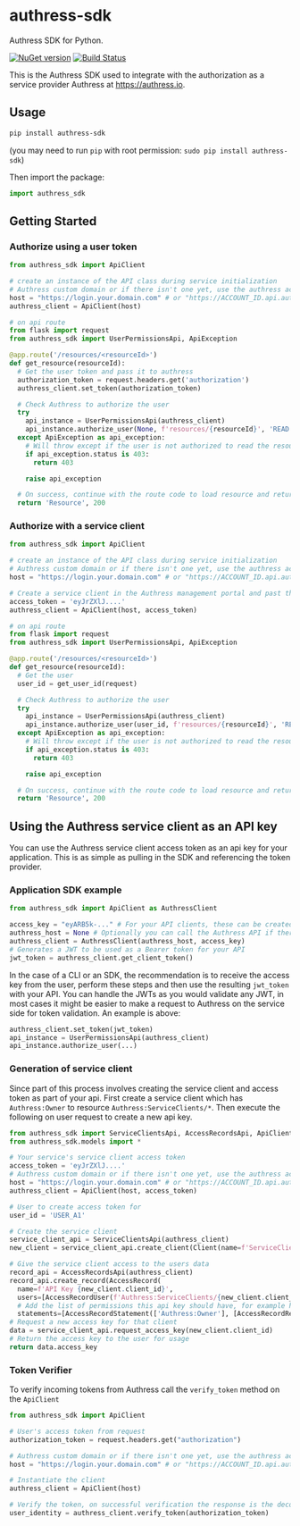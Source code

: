 # authress-sdk
Authress SDK for Python.

[![NuGet version](https://badge.fury.io/py/authress-sdk.svg)](https://badge.fury.io/py/authress-sdk) [![Build Status](https://travis-ci.com/Authress/authress-sdk.py.svg?branch=release%2F1.0)](https://travis-ci.com/authress/authress-sdk.py)

This is the Authress SDK used to integrate with the authorization as a service provider Authress at https://authress.io.

## Usage

```sh
pip install authress-sdk
```
(you may need to run `pip` with root permission: `sudo pip install authress-sdk`)

Then import the package:
```python
import authress_sdk
```

## Getting Started

### Authorize using a user token
```python
from authress_sdk import ApiClient

# create an instance of the API class during service initialization
# Authress custom domain or if there isn't one yet, use the authress account specific url
host = "https://login.your.domain.com" # or "https://ACCOUNT_ID.api.authress.io"
authress_client = ApiClient(host)

# on api route
from flask import request
from authress_sdk import UserPermissionsApi, ApiException

@app.route('/resources/<resourceId>')
def get_resource(resourceId):
  # Get the user token and pass it to authress
  authorization_token = request.headers.get('authorization')
  authress_client.set_token(authorization_token)

  # Check Authress to authorize the user
  try
    api_instance = UserPermissionsApi(authress_client)
    api_instance.authorize_user(None, f'resources/{resourceId}', 'READ')
  except ApiException as api_exception:
    # Will throw except if the user is not authorized to read the resource
    if api_exception.status is 403:
      return 403

    raise api_exception

  # On success, continue with the route code to load resource and return it
  return 'Resource', 200
```

### Authorize with a service client
```python
from authress_sdk import ApiClient

# create an instance of the API class during service initialization
# Authress custom domain or if there isn't one yet, use the authress account specific url
host = "https://login.your.domain.com" # or "https://ACCOUNT_ID.api.authress.io"

# Create a service client in the Authress management portal and past the access token here
access_token = 'eyJrZXlJ....'
authress_client = ApiClient(host, access_token)

# on api route
from flask import request
from authress_sdk import UserPermissionsApi, ApiException

@app.route('/resources/<resourceId>')
def get_resource(resourceId):
  # Get the user
  user_id = get_user_id(request)

  # Check Authress to authorize the user
  try
    api_instance = UserPermissionsApi(authress_client)
    api_instance.authorize_user(user_id, f'resources/{resourceId}', 'READ')
  except ApiException as api_exception:
    # Will throw except if the user is not authorized to read the resource
    if api_exception.status is 403:
      return 403

    raise api_exception

  # On success, continue with the route code to load resource and return it
  return 'Resource', 200
```

## Using the Authress service client as an API key
You can use the Authress service client access token as an api key for your application. This is as simple as pulling in the SDK and referencing the token provider.

### Application SDK example
```python
from authress_sdk import ApiClient as AuthressClient

access_key = "eyARB5k-..." # For your API clients, these can be created via the API at https://authress.io/app/#/api
authress_host = None # Optionally you can call the Authress API if there are authress resources to be fetched
authress_client = AuthressClient(authress_host, access_key)
# Generates a JWT to be used as a Bearer token for your API
jwt_token = authress_client.get_client_token()
```

In the case of a CLI or an SDK, the recommendation is to receive the access key from the user, perform these steps and then use the resulting `jwt_token` with your API. You can handle the JWTs as you would validate any JWT, in most cases it might be easier to make a request to Authress on the service side for token validation. An example is above:
```python
authress_client.set_token(jwt_token)
api_instance = UserPermissionsApi(authress_client)
api_instance.authorize_user(...)
```

### Generation of service client
Since part of this process involves creating the service client and access token as part of your api. First create a service client which has `Authress:Owner` to resource `Authress:ServiceClients/*`. Then execute the following on user request to create a new api key.

```python
from authress_sdk import ServiceClientsApi, AccessRecordsApi, ApiClient
from authress_sdk.models import *

# Your service's service client access token
access_token = 'eyJrZXlJ....'
# Authress custom domain or if there isn't one yet, use the authress account specific url
host = "https://login.your.domain.com" # or "https://ACCOUNT_ID.api.authress.io"
authress_client = ApiClient(host, access_token)

# User to create access token for
user_id = 'USER_A1'

# Create the service client
service_client_api = ServiceClientsApi(authress_client)
new_client = service_client_api.create_client(Client(name=f'ServiceClient for User {user_id}'))

# Give the service client access to the users data
record_api = AccessRecordsApi(authress_client)
record_api.create_record(AccessRecord(
  name=f'API Key {new_client.client_id}',
  users=[AccessRecordUser(f'Authress:ServiceClients/{new_client.client_id}')],
  # Add the list of permissions this api key should have, for example here we've added all access to all the users resources as defined in Authress
  statements=[AccessRecordStatement(['Authress:Owner'], [AccessRecordResource(f'/users/{user_id}')])]))
# Request a new access key for that client
data = service_client_api.request_access_key(new_client.client_id)
# Return the access key to the user for usage
return data.access_key
```

### Token Verifier
To verify incoming tokens from Authress call the `verify_token` method on the `ApiClient`

```python
from authress_sdk import ApiClient

# User's access token from request
authorization_token = request.headers.get("authorization")

# Authress custom domain or if there isn't one yet, use the authress account specific url
host = "https://login.your.domain.com" # or "https://ACCOUNT_ID.api.authress.io"

# Instantiate the client
authress_client = ApiClient(host)

# Verify the token, on successful verification the response is the decoded user identity JWT. On failure this raises an exception
user_identity = authress_client.verify_token(authorization_token)

```